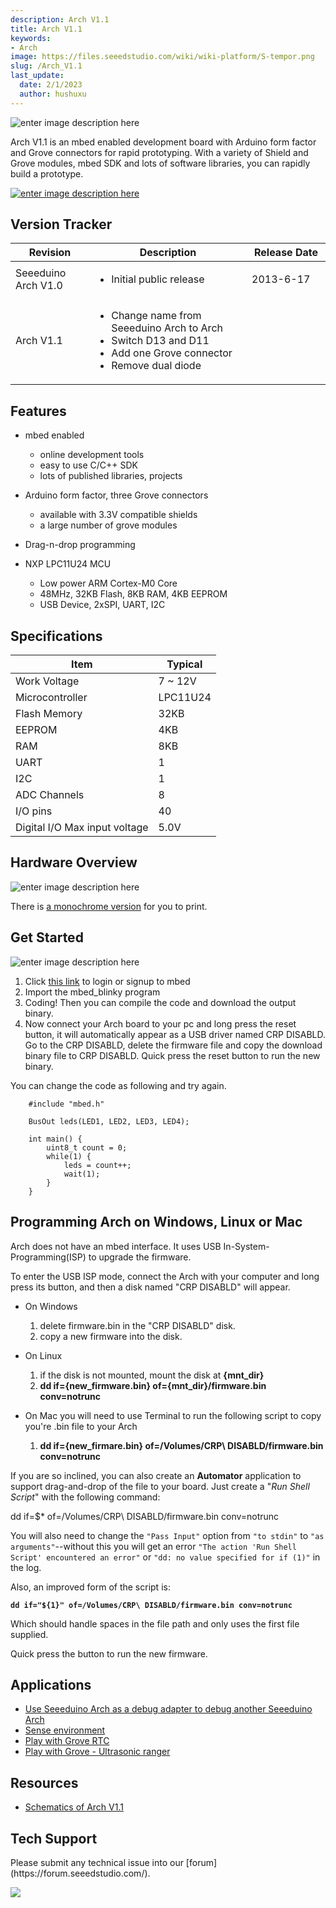 ```yaml
---
description: Arch V1.1
title: Arch V1.1
keywords:
- Arch
image: https://files.seeedstudio.com/wiki/wiki-platform/S-tempor.png
slug: /Arch_V1.1
last_update:
  date: 2/1/2023
  author: hushuxu
---
```



![enter image description here](https://files.seeedstudio.com/wiki/Arch_V1.1/img/Arch.jpg)

Arch V1.1 is an mbed enabled development board with Arduino form factor and Grove connectors for rapid prototyping. With a variety of Shield and Grove modules, mbed SDK and lots of software libraries, you can rapidly build a prototype.

[![enter image description here](https://files.seeedstudio.com/wiki/common/Get_One_Now_Banner.png)](https://www.seeedstudio.com/depot/seeeduino-arch-p-1561.html)



Version Tracker
-------

<table>
<colgroup>
<col width="25%" />
<col width="50%" />
<col width="25%" />
</colgroup>
<thead>
<tr class="header">
<th>Revision</th>
<th>Description</th>
<th>Release Date</th>
</tr>
</thead>
<tbody>
<tr class="odd">
<td>Seeeduino Arch V1.0</td>
<td><ul>
<li>Initial public release</li>
</ul></td>
<td>2013-6-17</td>
</tr>
<tr class="even">
<td>Arch V1.1</td>
<td><ul>
<li>Change name from Seeeduino Arch to Arch</li>
<li>Switch D13 and D11</li>
<li>Add one Grove connector</li>
<li>Remove dual diode</li>
</ul></td>
<td></td>
</tr>
</tbody>
</table>

Features
-------

-   mbed enabled
    -   online development tools
    -   easy to use C/C++ SDK
    -   lots of published libraries, projects

-   Arduino form factor, three Grove connectors
    -   available with 3.3V compatible shields
    -   a large number of grove modules
-   Drag-n-drop programming
-   NXP LPC11U24 MCU
    -   Low power ARM Cortex-M0 Core
    -   48MHz, 32KB Flash, 8KB RAM, 4KB EEPROM
    -   USB Device, 2xSPI, UART, I2C

Specifications
-------------

| Item                          | Typical  |
|-------------------------------|----------|
| Work Voltage                  | 7 ~ 12V  |
| Microcontroller               | LPC11U24 |
| Flash Memory                  | 32KB     |
| EEPROM                        | 4KB      |
| RAM                           | 8KB      |
| UART                          | 1        |
| I2C                           | 1        |
| ADC Channels                  | 8        |
| I/O pins                      | 40       |
| Digital I/O Max input voltage | 5.0V     |


Hardware Overview
------

![enter image description here](https://files.seeedstudio.com/wiki/Arch_V1.1/img/Arch_V1.1_Pinout.png)

There is [a monochrome version](https://seeed-studio.github.io/Artwork/images/arch_v1.1_pinout_mono.png) for you to print.



Get Started
-----------

![enter image description here](https://files.seeedstudio.com/wiki/Arch_V1.1/img/Get_started_with_arch.png)

1.  Click [this link](https://mbed.org/compiler/#import:/teams/mbed/code/mbed_blinky/;platform:Seeeduino-Arch) to login or signup to mbed
2.  Import the mbed\_blinky program
3.  Coding! Then you can compile the code and download the output binary.
4.  Now connect your Arch board to your pc and long press the reset button, it will automatically appear as a USB driver named CRP DISABLD. Go to the CRP DISABLD, delete the firmware file and copy the download binary file to CRP DISABLD. Quick press the reset button to run the new binary.

You can change the code as following and try again.

```
    #include "mbed.h"

    BusOut leds(LED1, LED2, LED3, LED4);

    int main() {
        uint8_t count = 0;
        while(1) {
            leds = count++;
            wait(1);
        }
    }
```

Programming Arch on Windows, Linux or Mac
-----------------------------------------

Arch does not have an mbed interface. It uses USB In-System-Programming(ISP) to upgrade the firmware.

To enter the USB ISP mode, connect the Arch with your computer and long press its button, and then a disk named "CRP DISABLD" will appear.

-   On Windows
    1.  delete firmware.bin in the "CRP DISABLD" disk.
    2.  copy a new firmware into the disk.

-   On Linux
    1.  if the disk is not mounted, mount the disk at **{mnt\_dir}**
    2.  **dd if={new\_firmware.bin} of={mnt\_dir}/firmware.bin conv=notrunc**

-   On Mac you will need to use Terminal to run the following script to copy you're .bin file to your Arch

    1.  **dd if={new\_firmare.bin} of=/Volumes/CRP\\ DISABLD/firmware.bin conv=notrunc**


If you are so inclined, you can also create an **Automator** application to support drag-and-drop of the file to your board. Just create a "*Run Shell Script*" with the following command:

dd if=$\* of=/Volumes/CRP\\ DISABLD/firmware.bin conv=notrunc

You will also need to change the `"Pass Input"` option from `"to stdin"` to `"as arguments"`--without this you will get an error `"The action 'Run Shell Script' encountered an error"` or `"dd: no value specified for if (1)"` in the log.

Also, an improved form of the script is:

**`dd if="${1}" of=/Volumes/CRP\ DISABLD/firmware.bin conv=notrunc`**

Which should handle spaces in the file path and only uses the first file supplied.

Quick press the button to run the new firmware.

Applications
------------

-   [Use Seeeduino Arch as a debug adapter to debug another Seeeduino Arch](https://mbed.org/users/yihui/notebook/debug-seeeduino-arch-using-cmsis-dap/)
-   [Sense environment](https://mbed.org/users/yihui/notebook/sense-environment/)
-   [Play with Grove RTC](https://mbed.org/cookbook/seeed-grove-RTC)
-   [Play with Grove - Ultrasonic ranger](https://mbed.org/cookbook/Seeed-grove-ultrasonic-ranger)

Resources
---------

-   [Schematics of Arch V1.1](https://upverter.com/yihui/35f45e266de84e9c/Arch/)

<!-- This Markdown file was created from https://www.seeedstudio.com/wiki/Arch_V1.1 -->

## Tech Support
<div>
  Please submit any technical issue into our [forum](https://forum.seeedstudio.com/). <br /><p style={{textAlign: 'center'}}><a href="https://www.seeedstudio.com/act-4.html?utm_source=wiki&utm_medium=wikibanner&utm_campaign=newproducts" target="_blank"><img src="https://files.seeedstudio.com/wiki/Wiki_Banner/new_product.jpg" /></a></p>
</div>
